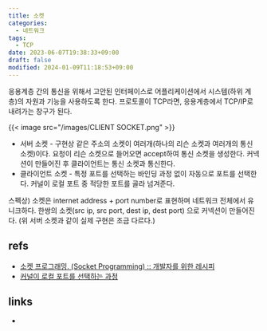```yaml
---
title: 소켓
categories:
  - 네트워크
tags:
  - TCP
date: 2023-06-07T19:38:33+09:00
draft: false
modified: 2024-01-09T11:18:53+09:00
---
```

응용계층 간의 통신을 위해서 고안된 인터페이스로 어플리케이션에서 시스템(하위 계층)의 자원과 기능을 사용하도록 한다. 프로토콜이 TCP라면, 응용계층에서 TCP/IP로 내려가는 창구가 된다.

{{< image src="/images/CLIENT SOCKET.png" >}}

- 서버 소켓 - 구현상 같은 주소의 소켓이 여러개(하나의 리슨 소켓과 여러개의 통신 소켓)이다. 요청이 리슨 소켓으로 들어오면 accept하여 통신 소켓을 생성한다. 커넥션이 만들어진 후 클라이언트는 통신 소켓과 통신한다.
- 클라이언트 소켓 - 특정 포트를 선택하는 바인딩 과정 없이 자동으로 포트를 선택한다. 커널이 로컬 포트 중 적당한 포트를 골라 넘겨준다.


스펙상) 소켓은 internet address + port number로 표현하며 네트워크 전체에서 유니크하다. 한쌍의 소켓(src ip, src port, dest ip, dest port) 으로 커넥션이 만들어진다. (위 서버 소켓과 같이 실제 구현은 조금 다르다.)

## refs
- [소켓 프로그래밍. (Socket Programming) :: 개발자를 위한 레시피](https://recipes4dev.tistory.com/153)
- [커널이 로컬 포트를 선택하는 과정](https://brunch.co.kr/@alden/19)

## links
- 
